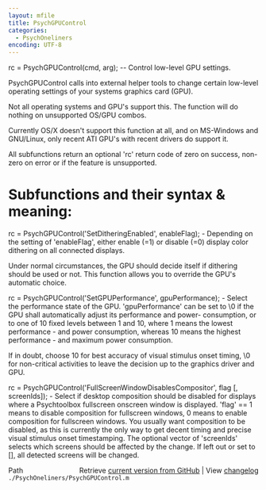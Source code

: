 ```yaml
---
layout: mfile
title: PsychGPUControl
categories:
  - PsychOneliners
encoding: UTF-8
---
```


rc = PsychGPUControl(cmd, arg); -- Control low-level GPU settings.

PsychGPUControl calls into external helper tools to change certain
low-level operating settings of your systems graphics card (GPU).

Not all operating systems and GPU's support this. The function will
do nothing on unsupported OS/GPU combos.

Currently OS/X doesn't support this function at all, and on MS-Windows
and GNU/Linux, only recent ATI GPU's with recent drivers do support it.

All subfunctions return an optional 'rc' return code of zero on success,
non-zero on error or if the feature is unsupported.

# Subfunctions and their syntax & meaning:

rc = PsychGPUControl('SetDitheringEnabled', enableFlag);
\- Depending on the setting of 'enableFlag', either enable (=1) or
disable (=0) display color dithering on all connected displays.

Under normal circumstances, the GPU should decide itself if dithering
should be used or not. This function allows you to override the GPU's
automatic choice.


rc = PsychGPUControl('SetGPUPerformance', gpuPerformance);
\- Select the performance state of the GPU. 'gpuPerformance' can be set to
\0 if the GPU shall automatically adjust its performance and power-
consumption, or to one of 10 fixed levels between 1 and 10, where 1 means
the lowest performance - and power consumption, whereas 10 means the
highest performance - and maximum power consumption.

If in doubt, choose 10 for best accuracy of visual stimulus onset timing,
\0 for non-critical activities to leave the decision up to the graphics
driver and GPU.


rc = PsychGPUControl('FullScreenWindowDisablesCompositor', flag [, screenIds]);
\- Select if desktop composition should be disabled for displays where
a Psychtoolbox fullscreen onscreen window is displayed. 'flag' == 1 means
to disable composition for fullscreen windows, 0 means to enable composition
for fullscreen windows. You usually want composition to be disabled, as this
is currently the only way to get decent timing and precise visual stimulus
onset timestamping. The optional vector of 'screenIds' selects which screens
should be affected by the change. If left out or set to [], all detected
screens will be changed.




<div class="code_header" style="text-align:right;">
  <span style="float:left;">Path&nbsp;&nbsp;</span> <span class="counter">Retrieve <a href=
  "https://raw.github.com/Psychtoolbox-3/Psychtoolbox-3/beta/./PsychOneliners/PsychGPUControl.m">current version from GitHub</a> | View <a href=
  "https://github.com/Psychtoolbox-3/Psychtoolbox-3/commits/beta/./PsychOneliners/PsychGPUControl.m">changelog</a></span>
</div>
<div class="code">
  <code>./PsychOneliners/PsychGPUControl.m</code>
</div>
